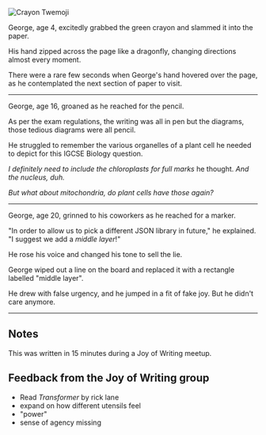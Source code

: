 ![Crayon Twemoji](/j-corruption/attachments/thumbnail.svg)

George, age 4, excitedly grabbed the green crayon and slammed it into the paper.

His hand zipped across the page like a dragonfly, changing directions almost every moment.

There were a rare few seconds when George's hand hovered over the page, as he contemplated the next section of paper to visit.

___

George, age 16, groaned as he reached for the pencil.

As per the exam regulations, the writing was all in pen but the diagrams, those tedious diagrams were all pencil.

He struggled to remember the various organelles of a plant cell he needed to depict for this IGCSE Biology question.

*I definitely need to include the chloroplasts for full marks* he thought. *And the nucleus, duh.*

*But what about mitochondria, do plant cells have those again?*

___

George, age 20, grinned to his coworkers as he reached for a marker.

"In order to allow us to pick a different JSON library in future," he explained. "I suggest we add a *middle layer*!"

He rose his voice and changed his tone to sell the lie.

George wiped out a line on the board and replaced it with a rectangle labelled "middle layer".

He drew with false urgency, and he jumped in a fit of fake joy.
But he didn't care anymore.

___

## Notes

This was written in 15 minutes during a Joy of Writing meetup.

## Feedback from the Joy of Writing group

+ Read *Transformer* by rick lane
+ expand on how different utensils feel
+ "power"
+ sense of agency missing